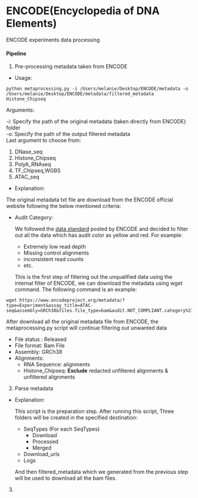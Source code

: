 # ENCODE(Encyclopedia of DNA Elements)
ENCODE experiments data processing 
#### Pipeline
1. Pre-processing metadata taken from ENCODE
- Usage:
  
```
python metaprocessing.py -i /Users/melanie/Desktop/ENCODE/metadata -o /Users/melanie/Desktop/ENCODE/metadata/filtered_metadata Histone_Chipseq
```
 
 Arguments:  
  
  -i:  Specify the path of the original metadata (taken directly from ENCODE) folder\
  -o:  Specify the path of the output filtered metadata\
  Last argument to choose from:
  1. DNase_seq
  2. Histone_Chipseq
  3. PolyA_RNAseq
  4. TF_Chipseq,WGBS
  5. ATAC_seq
- Explanation:

The original metadata txt file are download from the ENCODE official website following the below mentioned criteria:

- Audit Category:

    We followed the [data standard](https://www.encodeproject.org/data-standards/audits/) posted by ENCODE and decided to filter out all the data which has audit color as yellow and red. For example:
    - Extremely low read depth
    - Missing control alignments
    - inconsistent read counts
    - etc.
    
    This is the first step of filtering out the unqualified data using the internal filter of ENCODE, we can download the metadata using wget command. The following command is an example:
 ```
wget https://www.encodeproject.org/metadata/?type=Experiment&assay_title=ATAC-seq&assembly=GRCh38&files.file_type=bam&audit.NOT_COMPLIANT.category%21=unreplicated+experiment
```
   After download all the original metadata file from ENCODE, the metaprocessing.py script will continue filtering out unwanted data

- File status : Released
- File format: Bam File
- Assembly: GRCh38
- Alignments:
  - RNA Sequence: alignments
  - Histone_Chipseq: **Exclude** redacted unfiltered alignments & unfiltered alignments
  

    

2. Parse metadata
- Explanation: 

    This script is the preparation step. After running this script, Three folders will be created in the specified destination:
    - SeqTypes (For each SeqTypes)
        - Download
        - Processed
        - Merged
    - Download_urls
    - Logs
    
    And then filtered_metadata which we generated from the previous step will be used to download all the bam files.

3. 




